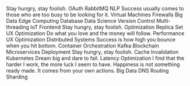 Stay hungry, stay foolish. OAuth RabbitMQ NLP Success usually comes to those who are too busy to be looking for it.
Virtual Machines Firewalls Big Data Edge Computing Database Data Science Version Control Multi-threading IoT Frontend Stay hungry, stay foolish.
Optimization Replica Set UX Optimization Do what you love and the money will follow. Performance
UX Optimization Distributed Systems Success is how high you bounce when you hit bottom. Container Orchestration Kafka Blockchain Microservices Deployment Stay hungry, stay foolish. Cache Invalidation Kubernetes Dream big and dare to fail. Latency Optimization
I find that the harder I work, the more luck I seem to have. Happiness is not something ready made. It comes from your own actions. Big Data DNS Routing Sharding
